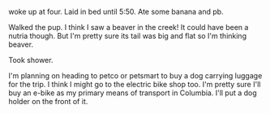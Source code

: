 woke up at four. Laid in bed until 5:50. Ate some banana and pb. 

Walked the pup. I think I saw a beaver in the creek! It could have been a nutria though. But I'm pretty sure its tail was big and flat so I'm thinking beaver.

Took shower. 

I'm planning on heading to petco or petsmart to buy a dog carrying luggage for the trip. I think I might go to the electric bike shop too. I'm pretty sure I'll buy an e-bike as my primary means of transport in Columbia. I'll put a dog holder on the front of it.
